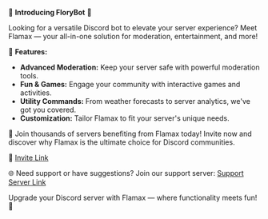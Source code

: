 🤖 **Introducing FloryBot** 🌟

Looking for a versatile Discord bot to elevate your server experience? Meet Flamax — your all-in-one solution for moderation, entertainment, and more!

🔧 **Features:**
- **Advanced Moderation:** Keep your server safe with powerful moderation tools.
- **Fun & Games:** Engage your community with interactive games and activities.
- **Utility Commands:** From weather forecasts to server analytics, we've got you covered.
- **Customization:** Tailor Flamax to fit your server's unique needs.

🚀 Join thousands of servers benefiting from Flamax today! Invite now and discover why Flamax is the ultimate choice for Discord communities.

🔗 [Invite Link](https://discord.com/api/oauth2/authorize?client_id=1223197870853722153&scope=bot+applications.commands&permissions=1374891928950)

🌐 Need support or have suggestions? Join our support server: [Support Server Link](https://discord.com/invite/XDtMY6rhCx)

Upgrade your Discord server with Flamax — where functionality meets fun! 🎉
